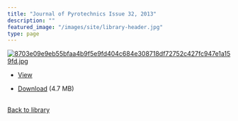 ```yaml
---
title: "Journal of Pyrotechnics Issue 32, 2013"
description: ""
featured_image: "/images/site/library-header.jpg"
type: page
---
```


<a href="https://drive.google.com/file/d/1vN0fzL9WKdVfgwA4KoxwKOEU5ApfwNQg/view" target="_blank">![8703e09e9eb55bfaa4b9f5e9fd404c684e308718df72752c427fc947e1a159fd.jpg](/images/library/8703e09e9eb55bfaa4b9f5e9fd404c684e308718df72752c427fc947e1a159fd.jpg)</a>
* <a href="https://drive.google.com/file/d/1vN0fzL9WKdVfgwA4KoxwKOEU5ApfwNQg/view" target="_blank">View</a>

* [Download](https://drive.google.com/uc?export=download&id=1vN0fzL9WKdVfgwA4KoxwKOEU5ApfwNQg) (4.7 MB)

<br />[Back to library](/library/)
